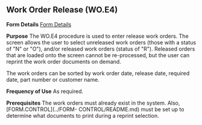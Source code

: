 ## Work Order Release (WO.E4)
<PageHeader />

**Form Details**
[Form Details](../WO-E4-1/README.md)

**Purpose**
The WO.E4 procedure is used to enter release work orders. The screen allows
the user to select unreleased work orders (those with a status of "N" or "O"),
and/or released work orders (status of "R"). Released orders that are loaded
onto the screen cannot be re-processed, but the user can reprint the work
order documents on demand.

The work orders can be sorted by work order date, release date, required date,
part number or customer name.

**Frequency of Use**
As required.

**Prerequisites**
The work orders must already exist in the system. Also, [FORM.CONTROL](../FORM-
CONTROL/README.md) must be set up to determine what documents to print during a
reprint selection.

<badge text= "Version 8.10.57 " vertical="middle" />

<PageFooter />
